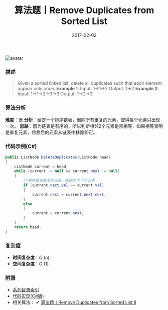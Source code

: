 ﻿---
title: 算法题丨Remove Duplicates from Sorted List
tags:
  - 算法
  - 编程技巧
  - 数据结构
categories: 计算机基础
date: 2017-02-02
---
![avatar](https://mysite.bj.bcebos.com/images/articles/41132d6d-c351-4250-830a-b84bc5e9cb05.jpg)

### 描述
>Given a sorted linked list, delete all duplicates such that each element appear only once.
**Example 1**:
Input: 1->1->2
Output: 1->2
**Example 2**:
Input: 1->1->2->3->3
Output: 1->2->3

<!-- more -->

### 算法分析
**难度**：低
**分析**：给定一个排序链表，删除所有重复的元素，使得每个元素只出现一次。
**思路**：因为链表是有序的，所以判断相邻2个元素是否相等，如果相等表明是重复元素，将靠后的元素从链表中移除即可。

### 代码示例(C#)
```csharp
public ListNode DeleteDuplicates(ListNode head)
{
    ListNode current = head;
    while (current != null && current.next != null)
    {
        //移除相邻重复的元素，即指向下下个元素
        if (current.next.val == current.val)
        {
            current.next = current.next.next;
        }
        else
        {
            current = current.next;
        }
    }
    return head;
}
```

### 复杂度
- **时间复杂度**：*O* (n). 
- **空间复杂度**：*O* (1).

### 附录
- [系列目录索引](/posts/algorithm/index/)
- [代码实现(C#版)](https://github.com/lizzie2008/LeetCode.git)
- 相关算法：
✔ [算法题丨Remove Duplicates from Sorted List II](/posts/algorithm/034.Remove.Duplicates.from.Sorted.List.II/)
